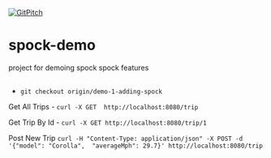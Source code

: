 [![GitPitch](https://gitpitch.com/assets/badge.svg)](https://gitpitch.com/ssheftel/spock-demo/master)

# spock-demo
project for demoing spock spock features

##

- `git checkout origin/demo-1-adding-spock`

Get All Trips - `curl -X GET  http://localhost:8080/trip`

Get Trip By Id - `curl -X GET http://localhost:8080/trip/1`

Post New Trip `curl -H "Content-Type: application/json" -X POST -d '{"model": "Corolla",  "averageMph": 29.7}' http://localhost:8080/trip`

